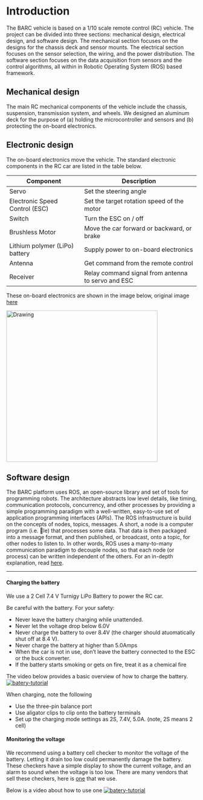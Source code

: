 # Introduction

The BARC vehicle is based on a 1/10 scale remote control (RC) vehicle. The project can be divided into three sections: mechanical design, electrical design, and software design. The mechanical section focuses on the designs for the chassis deck and sensor mounts. The electrical section focuses on the sensor selection, the wiring, and the power distribution. The software section focuses on the data acquisition from sensors and the control algorithms, all within in Robotic Operating System (ROS) based framework.

## Mechanical design
The main RC mechanical components of the vehicle include the chassis, suspension, transmission system, and wheels. We designed an aluminum deck for the purpose of (a) holding the microcontroller and sensors and (b) protecting the on-board electronics.

## Electronic design
The on-board electronics move the vehicle. The standard electronic components in the RC car are listed in the table below.

| Component | Description |
| ----------- | ----------- |
| Servo | Set the steering angle |
| Electronic Speed Control (ESC) | Set the target rotation speed of the motor |
| Switch | Turn the ESC on / off |
| Brushless Motor | Move the car forward or backward, or brake
| Lithium polymer (LiPo) battery | Supply power to on-board electronics |
| Antenna | Get command from the remote control |
| Receiver | Relay command signal from antenna to servo and ESC |


These on-board electronics are shown in the image below, original image [here](http://www.hobbyking.com/hobbyking/store/__84945__Basher_RZ_4_1_10_Rally_Racer_V2_ARR_.html)

<img src="https://github.com/BARCproject/barc/raw/master/docs/imgs/std_electronic_parts.PNG" alt="Drawing" style="width: 400px;"/>

## Software design
The BARC platform uses ROS, an open-source library and set of tools for programming robots. The architecture abstracts low level details, like timing, communication protocols, concurrency, and other processes by providing a simple programming paradigm with a well-written, easy-to-use set of application programming interfaces (APIs). The ROS infrastructure is build on the concepts of nodes, topics, messages. A short, a node is a computer program (i.e. le) that processes some data. That data is then packaged into a message format, and then published, or broadcast, onto a topic, for other nodes to listen to. In other words, ROS uses a many-to-many communication paradigm to decouple nodes, so that each node (or process) can be written independent of the others. For an in-depth explanation,
read [here](http://www.cse.sc.edu/~jokane/agitr/).


---------------------------

#### Charging the battery
We use a 2 Cell 7.4 V Turnigy LiPo Battery to power the RC car.

Be careful with the battery. For your safety:
* Never leave the battery charging while unattended.
* Never let the voltage drop below 6.0V
* Never charge the battery to over 8.4V (the charger should atuomatically shut off at 8.4 V).
* Never charge the battery at higher than 5.0Amps
* When the car is not in use, don’t leave the battery connected to the
ESC or the buck converter.
* If the battery starts smoking or gets on fire, treat it as a chemical fire

The video below provides a basic overview of how to charge the battery.
[![batery-tutorial](http://img.youtube.com/vi/unTMIHOJQg0/0.jpg)](https://www.youtube.com/watch?v=unTMIHOJQg0)

 When charging, note the following
* Use the three-pin balance port
* Use aligator clips to clip onto the battery terminals
* Set up the charging mode settings as 2S, 7.4V, 5.0A. (note, 2S means 2 cell)


#### Monitoring the voltage
We recommend using a battery cell checker to monitor the voltage of the battery.
Letting it drain too low could permanently damage the battery. These checkers have a
simple display to show the current voltage, and an alarm to sound when the voltage is too low.
There are many vendors that sell these checkers, here is [one](http://www.hobbyking.com/hobbyking/store/__18588__HobbyKing_8482_Cell_Checker_with_Low_Voltage_Alarm_2S_8S_.html) that we use.

Below is a video about how to use one
[![batery-tutorial](http://img.youtube.com/vi/tupNpOKHxJw/0.jpg)](https://www.youtube.com/watch?v=tupNpOKHxJw)
